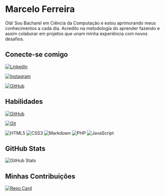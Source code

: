 # Marcelo Ferreira

Olá! Sou Bacharel em Ciência da Computação e estou aprimorando meus conhecimentos a cada dia. Acredito na metodologia do aprender fazendo e assim colaborar em projetos que unam minha experiência com novos desafios.

## Conecte-se comigo
[![LinkedIn](https://img.shields.io/badge/LinkedIn-000?style=for-the-badge&logo=linkedin&logoColor=0E76A8)](https://www.linkedin.com/in/marcelo-ferreira-29bbaa4a//)

[![Instagram](https://img.shields.io/badge/Instagram-000?style=for-the-badge&logo=instagram)](https://instagram.com/mar_s_ferreira?igshid=MzMyNGUyNmU2YQ==/)

[![GitHub](https://img.shields.io/badge/GitHub-000?style=for-the-badge&logo=GitHub&logoColor=0E76A8)](https://github.com/MarceloFerreiraCC)

## Habilidades
[![GitHub](https://img.shields.io/badge/GitHub-000?style=for-the-badge&logo=github&logoColor=white)](https://docs.github.com/)

[![Git](https://img.shields.io/badge/Git-000?style=for-the-badge&logo=git&logoColor=white)](https://git-scm.com/doc)

![HTML5](https://img.shields.io/badge/HTML5-000?style=for-the-badge&logo=html5)
![CSS3](https://img.shields.io/badge/CSS3-000?style=for-the-badge&logo=css3&logoColor=264CE4)
![Markdown](https://img.shields.io/badge/Markdown-000?style=for-the-badge&logo=markdown)
![PHP](https://img.shields.io/badge/PHP-000?style=for-the-badge&logo=php&logoColor=777884)
![JavaScript](https://img.shields.io/badge/JavaScript-000?style=for-the-badge&logo=javascript)

## GitHub Stats
![GitHub Stats](https://github-readme-stats.vercel.app/api?username=MarceloFerreiraCC&theme=transparent&bg_color=000&border_color=30A3DC&show_icons=true&icon_color=30A3DC&title_color=E94D5F&text_color=FFF)

## Minhas Contribuições
[![Repo Card](https://github-readme-stats.vercel.app/api/pin/?username=MarceloFerreiraCC&repo=dio-lab-open-source&bg_color=000&border_color=30A3DC&show_icons=true&icon_color=30A3DC&title_color=E94D5F&text_color=FFF)](https://github.com/MarceloFerreiraCC/dio-lab-open-source)